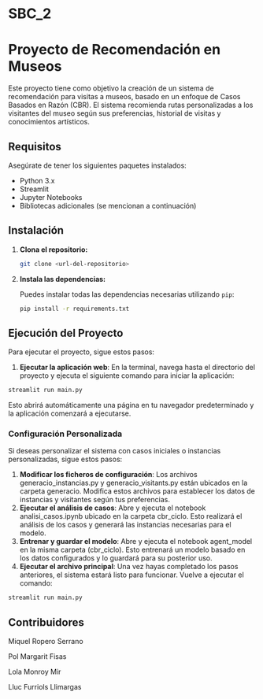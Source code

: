 # SBC_2

# Proyecto de Recomendación en Museos

Este proyecto tiene como objetivo la creación de un sistema de recomendación para visitas a museos, basado en un enfoque de Casos Basados en Razón (CBR). El sistema recomienda rutas personalizadas a los visitantes del museo según sus preferencias, historial de visitas y conocimientos artísticos.

## Requisitos

Asegúrate de tener los siguientes paquetes instalados:

- Python 3.x
- Streamlit
- Jupyter Notebooks
- Bibliotecas adicionales (se mencionan a continuación)

## Instalación

1. **Clona el repositorio:**

   ```bash
   git clone <url-del-repositorio>
   ```
2. **Instala las dependencias:**

   Puedes instalar todas las dependencias necesarias utilizando `pip`:

   ```bash
   pip install -r requirements.txt
   ```
   
## Ejecución del Proyecto

Para ejecutar el proyecto, sigue estos pasos:
1.	**Ejecutar la aplicación web**:
  En la terminal, navega hasta el directorio del proyecto y ejecuta el siguiente comando para iniciar la aplicación:
   ```bash
   streamlit run main.py
   ```
  Esto abrirá automáticamente una página en tu navegador predeterminado y la aplicación comenzará a ejecutarse.
  
### Configuración Personalizada

Si deseas personalizar el sistema con casos iniciales o instancias personalizadas, sigue estos pasos:

1.	**Modificar los ficheros de configuración**:
Los archivos generacio_instancias.py y generacio_visitants.py están ubicados en la carpeta generacio. Modifica estos archivos para establecer los datos de instancias y visitantes según tus preferencias.
2.	**Ejecutar el análisis de casos**:
Abre y ejecuta el notebook analisi_casos.ipynb ubicado en la carpeta cbr_ciclo. Esto realizará el análisis de los casos y generará las instancias necesarias para el modelo.
3.	**Entrenar y guardar el modelo**:
Abre y ejecuta el notebook agent_model en la misma carpeta (cbr_ciclo). Esto entrenará un modelo basado en los datos configurados y lo guardará para su posterior uso.
4.	**Ejecutar el archivo principal**:
Una vez hayas completado los pasos anteriores, el sistema estará listo para funcionar. Vuelve a ejecutar el comando:
   ```bash
   streamlit run main.py
   ```

## Contribuidores
Miquel Ropero Serrano

Pol Margarit Fisas

Lola Monroy Mir

Lluc Furriols Llimargas

